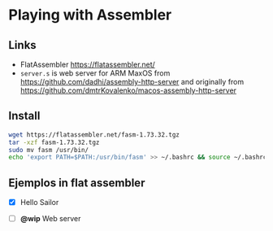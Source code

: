 # Playing with Assembler

## Links

- FlatAssembler https://flatassembler.net/
- `server.s` is web server for ARM MaxOS from https://github.com/dadhi/assembly-http-server and originally from https://github.com/dmtrKovalenko/macos-assembly-http-server


## Install

```bash
wget https://flatassembler.net/fasm-1.73.32.tgz
tar -xzf fasm-1.73.32.tgz
sudo mv fasm /usr/bin/
echo 'export PATH=$PATH:/usr/bin/fasm' >> ~/.bashrc && source ~/.bashrc
```

## Ejemplos in flat assembler

- [X] Hello Sailor
- [ ] **@wip** Web server

